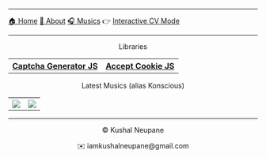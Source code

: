 
---
 [🏠 Home](https://neupanekushal.com.np/) [ 💬 About](https://neupanekushal.com.np/#about "About") [🎧 Musics](https://www.youtube.com/channel/UCAxqM9yATOsGUNAB8-8MyYw "Listen to my musics")
  👉 [Interactive CV Mode](https://neupanekushal.com.np/#cvMode "Interactive CV Mode") 

---

<p align="center">Libraries</p>

<table align="center">
 <th> 
  <a href="https://github.com/kushalcodes/captcha-gen-js">Captcha Generator JS </a>
 </th>
  <th> 
   <a href="https://github.com/kushalcodes/accept-cookie-js">Accept Cookie JS  </a>
 </th>
</table>

<p align="center">
Latest Musics (alias Konscious)
</p>
<table align="center">
 <th>
<a href="https://www.youtube.com/watch?v=Sw1hjo4bV4g" title="Konscious - Cosmos"><img src="https://i.ytimg.com/an_webp/-A1Ctu3BSFM/mqdefault_6s.webp?du=3000&sqp=CJikjYUG&rs=AOn4CLCiEGvgKYA2b4rO53Z0dMzg_0DMNg" target="__blank"/></a>
 </th>
 <th>
<a href="https://www.youtube.com/watch?v=vVyfpYVJbz0" title="Konscious - Fantasy"><img src="https://i.ytimg.com/an_webp/vVyfpYVJbz0/mqdefault_6s.webp?du=3000&sqp=CJCxjYUG&rs=AOn4CLCE-Og7AzwPYKfVOQsac6NPNPFjAA" target="__blank"/></a> 
 </th>
</table>

---

<p align="center">©️ Kushal Neupane</p>
<p align="center">✉️ iamkushalneupane@gmail.com</p>
